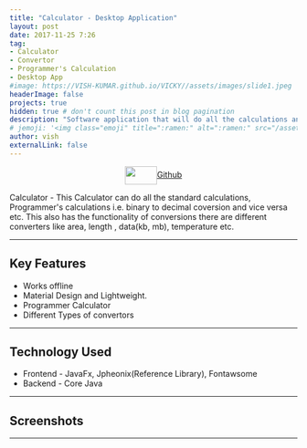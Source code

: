 ```yaml
---
title: "Calculator - Desktop Application"
layout: post
date: 2017-11-25 7:26
tag: 
- Calculator
- Convertor
- Programmer's Calculation
- Desktop App
#image: https://VISH-KUMAR.github.io/VICKY//assets/images/slide1.jpeg
headerImage: false
projects: true
hidden: true # don't count this post in blog pagination
description: "Software application that will do all the calculations and conversions."
# jemoji: '<img class="emoji" title=":ramen:" alt=":ramen:" src="/assets/images/markdown.jpg" height="20" width="20" align="absmiddle">'
author: vish
externalLink: false
---
```


<p style="text-align:center;">  
<a href="https://github.com/VISH-KUMAR/Calculator" target="_blank">
  <img width="56" height="32" border="0" align="center"  src="{{ site.baseurl }}/assets/images/gitlogo1.svg"/>Github
</a>
</p>
Calculator - This Calculator can do all the standard calculations, Programmer's calculations i.e. binary to decimal coversion and vice versa etc. This also has the functionality of conversions there are different converters  like area, length , data(kb, mb),  temperature etc. 

---

## Key Features 

- Works offline
- Material Design and Lightweight.
- Programmer Calculator
- Different Types of convertors

---

## Technology Used

- Frontend - JavaFx, Jpheonix(Reference Library), Fontawsome
- Backend  - Core Java  

---

## Screenshots


---